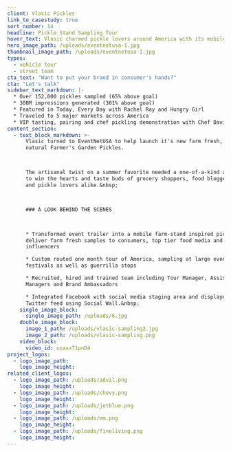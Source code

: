 ```yaml
---
client: Vlasic Pickles
link_to_casestudy: true
sort_number: 14
headline: Pickle Stand Sampling Tour
hover_text: Vlasic charmed pickle lovers around America with its mobile Pickle Sampling Stand
hero_image_path: /uploads/eventnetusa-1.jpg
thumbnail_image_path: /uploads/eventnetusa-1.jpg
types:
  - vehicle tour
  - street team
cta_text: "Want to put your brand in consumer's hands?"
cta: "Let's talk"
sidebar_text_markdown: |-
  * Over 152,000 pickles sampled (65% above goal)
  * 308M impressions generated (301% above goal)
  * Featured in Today, Every Day with Rachel Ray and Hungry Girl
  * Traveled to 5 major markets across America
  * VIP tasting, pairing and chef pickling demonstration with Chef David Burke in New York City, hosting the nation’s most influential food bloggers
content_section:
  - text_block_markdown: >-
      Vlasic turned to EventNetUSA to help launch it's new farm fresh, all
      natural Farmer's Garden Pickles.



      The artisanal twist on a summer favorite needed a one-of-a-kind activation
      to win the hearts and taste buds of grocery shoppers, food bloggers, chef's
      and pickle lovers alike.&nbsp;



      ### A LOOK BEHIND THE SCENES



      * Transformed event trailer into a mobile farm-stand inspired pickle bar to
      deliver farm fresh samples to consumers, top tier food media and social
      influencers

      * Custom routed one month tour of America, sampling at large events and
      festivals as well as guerrilla stops

      * Recruited, hired and trained team including Tour Manager, Assistant
      Managers and Brand Ambassadors

      * Integrated Facebook with social media staging area and displayed live
      Twitter feed using Social Wall.&nbsp;
    single_image_block:
      single_image_path: /uploads/6.jpg
    double_image_block:
      image_1_path: /uploads/vlasic-sampling2.jpg
      image_2_path: /uploads/vlasic-sampling.png
    video_block:
      video_id: uxasxT1pnD4
project_logos:
  - logo_image_path:
    logo_image_height:
related_client_logos:
  - logo_image_path: /uploads/advil.png
    logo_image_height:
  - logo_image_path: /uploads/chevy.png
    logo_image_height:
  - logo_image_path: /uploads/jetblue.png
    logo_image_height:
  - logo_image_path: /uploads/mm.png
    logo_image_height:
  - logo_image_path: /uploads/fineliving.png
    logo_image_height:
---
```

